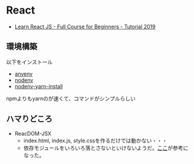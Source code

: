 # React
* [Learn React JS - Full Course for Beginners - Tutorial 2019](https://www.youtube.com/watch?v=DLX62G4lc44)

## 環境構築

以下をインストール

* [anyenv](https://github.com/anyenv/anyenv)
* [nodenv](https://github.com/nodenv/nodenv)
* [nodenv-yarn-install](https://github.com/pine/nodenv-yarn-install)

npmよりもyarnのが速くて、コマンドがシンプルらしい

## ハマりどころ

* ReacDOM-JSX
  * index.html, index.js, style.cssを作るだけでは動かない・・・
  * 依存モジュールをいろいろ落とさないといけないようだ。[ここ](https://medium.com/mtholla/react-app-from-scratch-in-5-steps-e72d82034d5a)が参考になった。
